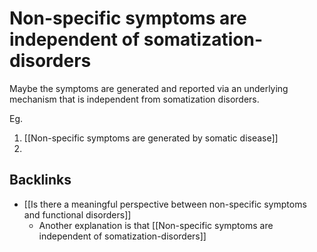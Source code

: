 # Non-specific symptoms are independent of somatization-disorders
Maybe the symptoms are generated and reported via an underlying mechanism that is independent from somatization disorders.

Eg.
1. [[Non-specific symptoms are generated by somatic disease]]
2.

## Backlinks
* [[Is there a meaningful perspective between non-specific symptoms and functional disorders]]
	* Another explanation is that [[Non-specific symptoms are independent of somatization-disorders]]

<!-- #service -->

<!-- {BearID:9F07D2A7-BEB1-4879-A615-E17D72DD3AFA-15756-0000130BDAE13D12} -->
